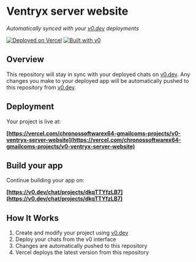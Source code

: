 # Ventryx server website

*Automatically synced with your [v0.dev](https://v0.dev) deployments*

[![Deployed on Vercel](https://img.shields.io/badge/Deployed%20on-Vercel-black?style=for-the-badge&logo=vercel)](https://vercel.com/chronossoftwarex64-gmailcoms-projects/v0-ventryx-server-website)
[![Built with v0](https://img.shields.io/badge/Built%20with-v0.dev-black?style=for-the-badge)](https://v0.dev/chat/projects/dkqTTYfzLB7)

## Overview

This repository will stay in sync with your deployed chats on [v0.dev](https://v0.dev).
Any changes you make to your deployed app will be automatically pushed to this repository from [v0.dev](https://v0.dev).

## Deployment

Your project is live at:

**[https://vercel.com/chronossoftwarex64-gmailcoms-projects/v0-ventryx-server-website](https://vercel.com/chronossoftwarex64-gmailcoms-projects/v0-ventryx-server-website)**

## Build your app

Continue building your app on:

**[https://v0.dev/chat/projects/dkqTTYfzLB7](https://v0.dev/chat/projects/dkqTTYfzLB7)**

## How It Works

1. Create and modify your project using [v0.dev](https://v0.dev)
2. Deploy your chats from the v0 interface
3. Changes are automatically pushed to this repository
4. Vercel deploys the latest version from this repository